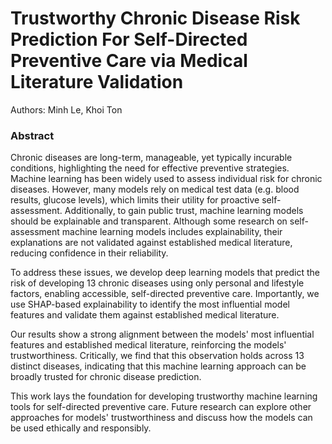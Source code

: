 # Trustworthy Chronic Disease Risk Prediction For Self-Directed Preventive Care via Medical Literature Validation

Authors: Minh Le, Khoi Ton

### Abstract

Chronic diseases are long-term, manageable, yet typically incurable conditions, highlighting the need for effective preventive strategies. Machine learning has been widely used to assess individual risk for chronic diseases. However, many models rely on medical test data (e.g. blood results, glucose levels), which limits their utility for proactive self-assessment. Additionally, to gain public trust, machine learning models should be explainable and transparent. Although some research on self-assessment machine learning models includes explainability, their explanations are not validated against established medical literature, reducing confidence in their reliability.

To address these issues, we develop deep learning models that predict the risk of developing 13 chronic diseases using only personal and lifestyle factors, enabling accessible, self-directed preventive care. Importantly, we use SHAP-based explainability to identify the most influential model features and validate them against established medical literature.

Our results show a strong alignment between the models' most influential features and established medical literature, reinforcing the models' trustworthiness. Critically, we find that this observation holds across 13 distinct diseases, indicating that this machine learning approach can be broadly trusted for chronic disease prediction.

This work lays the foundation for developing trustworthy machine learning tools for self-directed preventive care. Future research can explore other approaches for models' trustworthiness and discuss how the models can be used ethically and responsibly.
